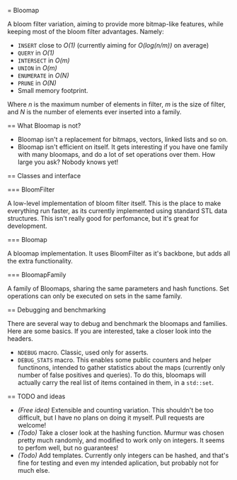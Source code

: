 = Bloomap

A bloom filter variation, aiming to provide more bitmap-like features, while
keeping most of the bloom filter advantages. Namely:

 - `INSERT` close to *O(1)* (currently aiming for *O(log(n/m))* on average)
 - `QUERY` in *O(1)*
 - `INTERSECT` in *O(m)*
 - `UNION` in *O(m)*
 - `ENUMERATE` in *O(N)*
 - `PRUNE` in *O(N)*
 - Small memory footprint.

Where *n* is the maximum number of elements in filter, *m* is the size of
filter, and *N* is the number of elements ever inserted into a family.

== What Bloomap is not?

 - Bloomap isn't a replacement for bitmaps, vectors, linked lists and so on.
 - Bloomap isn't efficient on itself. It gets interesting if you have one family
   with many bloomaps, and do a lot of set operations over them. How large you
   ask? Nobody knows yet!

== Classes and interface

=== BloomFilter

A low-level implementation of bloom filter itself. This is the place to make
everything run faster, as its currently implemented using standard STL data
structures. This isn't really good for perfomance, but it's great for
development.

=== Bloomap

A bloomap implementation. It uses BloomFilter as it's backbone, but adds all the
extra functionality.

=== BloomapFamily

A family of Bloomaps, sharing the same parameters and hash functions. Set
operations can only be executed on sets in the same family.

== Debugging and benchmarking

There are several way to debug and benchmark the bloomaps and families. Here are
some basics. If you are interested, take a closer look into the headers.

 - `NDEBUG` macro. Classic, used only for asserts.
 - `DEBUG_STATS` macro. This enables some public counters and helper functinons,
   intended to gather statistics about the maps (currently only number of false
   positives and queries). To do this, bloomaps will actually carry the
   real list of items contained in them, in a `std::set`.

== TODO and ideas

 - *(Free idea)* Extensible and counting variation. This shouldn't be too difficult, but I
   have no plans on doing it myself. Pull requests are welcome!
 - *(Todo)* Take a closer look at the hashing function. Murmur was chosen pretty
   much randomly, and modified to work only on integers. It seems to perfom
   well, but no guarantees!
 - *(Todo)* Add templates. Currently only integers can be hashed, and that's
   fine for testing and even my intended aplication, but probably not for much
   else.
